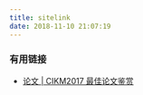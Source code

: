 ```yaml
---
title: sitelink
date: 2018-11-10 21:07:19
---
```

### 有用链接
* [论文 | CIKM2017 最佳论文鉴赏](https://yq.aliyun.com/articles/293694)